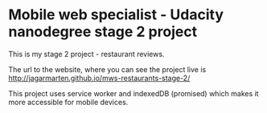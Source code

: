 # Mobile web specialist - Udacity nanodegree stage 2 project

This is my stage 2 project - restaurant reviews.

The url to the website, where you can see the project live is http://jagarmarten.github.io/mws-restaurants-stage-2/

This project uses service worker and indexedDB (promised) which makes it more accessible for mobile devices.
